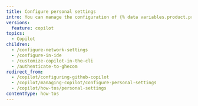 ```yaml
---
title: Configure personal settings
intro: You can manage the configuration of {% data variables.product.prodname_copilot %} in a supported IDE or on {% data variables.product.github %}.
versions:
  feature: copilot
topics:
  - Copilot
children:
  - /configure-network-settings
  - /configure-in-ide
  - /customize-copilot-in-the-cli
  - /authenticate-to-ghecom
redirect_from:
  - /copilot/configuring-github-copilot
  - /copilot/managing-copilot/configure-personal-settings
  - /copilot/how-tos/personal-settings
contentType: how-tos
---
```


